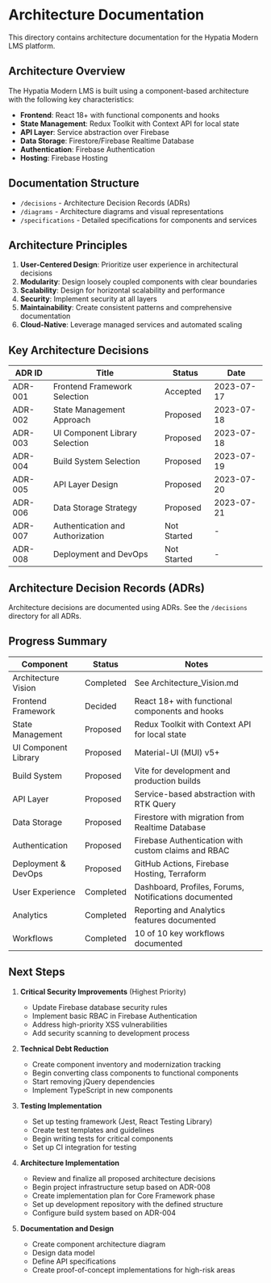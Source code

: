 # Architecture Documentation

This directory contains architecture documentation for the Hypatia Modern LMS platform.

## Architecture Overview

The Hypatia Modern LMS is built using a component-based architecture with the following key characteristics:

- **Frontend**: React 18+ with functional components and hooks
- **State Management**: Redux Toolkit with Context API for local state
- **API Layer**: Service abstraction over Firebase
- **Data Storage**: Firestore/Firebase Realtime Database
- **Authentication**: Firebase Authentication
- **Hosting**: Firebase Hosting

## Documentation Structure

- `/decisions` - Architecture Decision Records (ADRs)
- `/diagrams` - Architecture diagrams and visual representations
- `/specifications` - Detailed specifications for components and services

## Architecture Principles

1. **User-Centered Design**: Prioritize user experience in architectural decisions
2. **Modularity**: Design loosely coupled components with clear boundaries
3. **Scalability**: Design for horizontal scalability and performance
4. **Security**: Implement security at all layers
5. **Maintainability**: Create consistent patterns and comprehensive documentation
6. **Cloud-Native**: Leverage managed services and automated scaling

## Key Architecture Decisions

| ADR ID | Title | Status | Date |
|--------|-------|--------|------|
| ADR-001 | Frontend Framework Selection | Accepted | 2023-07-17 |
| ADR-002 | State Management Approach | Proposed | 2023-07-18 |
| ADR-003 | UI Component Library Selection | Proposed | 2023-07-18 |
| ADR-004 | Build System Selection | Proposed | 2023-07-19 |
| ADR-005 | API Layer Design | Proposed | 2023-07-20 |
| ADR-006 | Data Storage Strategy | Proposed | 2023-07-21 |
| ADR-007 | Authentication and Authorization | Not Started | - |
| ADR-008 | Deployment and DevOps | Not Started | - |

## Architecture Decision Records (ADRs)

Architecture decisions are documented using ADRs. See the `/decisions` directory for all ADRs.

## Progress Summary

| Component | Status | Notes |
|-----------|--------|-------|
| Architecture Vision | Completed | See Architecture_Vision.md |
| Frontend Framework | Decided | React 18+ with functional components and hooks |
| State Management | Proposed | Redux Toolkit with Context API for local state |
| UI Component Library | Proposed | Material-UI (MUI) v5+ |
| Build System | Proposed | Vite for development and production builds |
| API Layer | Proposed | Service-based abstraction with RTK Query |
| Data Storage | Proposed | Firestore with migration from Realtime Database |
| Authentication | Proposed | Firebase Authentication with custom claims and RBAC |
| Deployment & DevOps | Proposed | GitHub Actions, Firebase Hosting, Terraform |
| User Experience | Completed | Dashboard, Profiles, Forums, Notifications documented |
| Analytics | Completed | Reporting and Analytics features documented |
| Workflows | Completed | 10 of 10 key workflows documented |

## Next Steps

1. **Critical Security Improvements** (Highest Priority)
   - Update Firebase database security rules
   - Implement basic RBAC in Firebase Authentication
   - Address high-priority XSS vulnerabilities
   - Add security scanning to development process

2. **Technical Debt Reduction**
   - Create component inventory and modernization tracking
   - Begin converting class components to functional components
   - Start removing jQuery dependencies
   - Implement TypeScript in new components

3. **Testing Implementation**
   - Set up testing framework (Jest, React Testing Library)
   - Create test templates and guidelines
   - Begin writing tests for critical components
   - Set up CI integration for testing

4. **Architecture Implementation**
   - Review and finalize all proposed architecture decisions
   - Begin project infrastructure setup based on ADR-008
   - Create implementation plan for Core Framework phase
   - Set up development repository with the defined structure
   - Configure build system based on ADR-004

5. **Documentation and Design**
   - Create component architecture diagram
   - Design data model
   - Define API specifications
   - Create proof-of-concept implementations for high-risk areas
